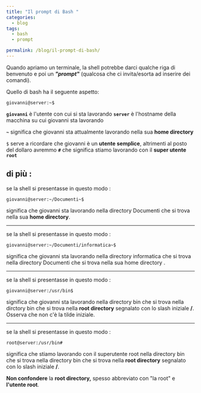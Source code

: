 ```yaml
---
title: "Il prompt di Bash "
categories:
  - blog
tags:
  - bash
  - prompt

permalink: /blog/il-prompt-di-bash/
---
```

  

Quando apriamo un terminale, la shell potrebbe darci qualche riga di benvenuto e poi un _**"prompt"**_ (qualcosa che ci invita/esorta ad inserire dei comandi).
 

Quello di bash ha il seguente aspetto:

    	 
	giovanni@server:~$
    

**`giovanni`** è l'utente con cui si sta lavorando 
**`server`** è l'hostname della macchina su cui giovanni sta lavorando 

**`~`**  significa che giovanni sta attualmente lavorando nella sua **home directory**

`$` serve a ricordare che giovanni è un **utente semplice**, altrimenti al posto del dollaro avremmo **`#`** che significa stiamo lavorando con il **super utente** **`root`**

## di più : 

se la shell si presentasse in questo modo :

    giovanni@server:~/Documenti~$

significa che giovanni sta lavorando nella directory Documenti che si trova nella sua **home directory**. 

---
se la shell si presentasse in questo modo :

    giovanni@server:~/Documenti/informatica~$

significa che giovanni sta lavorando nella directory informatica  che si trova nella directory Documenti che si trova nella sua home directory .

---
se la shell si presentasse in questo modo :

    giovanni@server:/usr/bin$

significa che giovanni sta lavorando nella directory bin  che si trova nella dirctory bin che si trova nella **root directory** segnalato con  lo slash iniziale **/**. Osserva che non c'è la tilde iniziale.

----
se la shell si presentasse in questo modo :

    root@server:/usr/bin#

significa che stiamo lavorando con il superutente root  nella directory bin  che si trova nella directory bin che si trova nella **root directory** segnalato con  lo slash iniziale **/**. 

**Non confondere** la **root directory,** spesso abbreviato con "la root" e **l'utente root**. 








